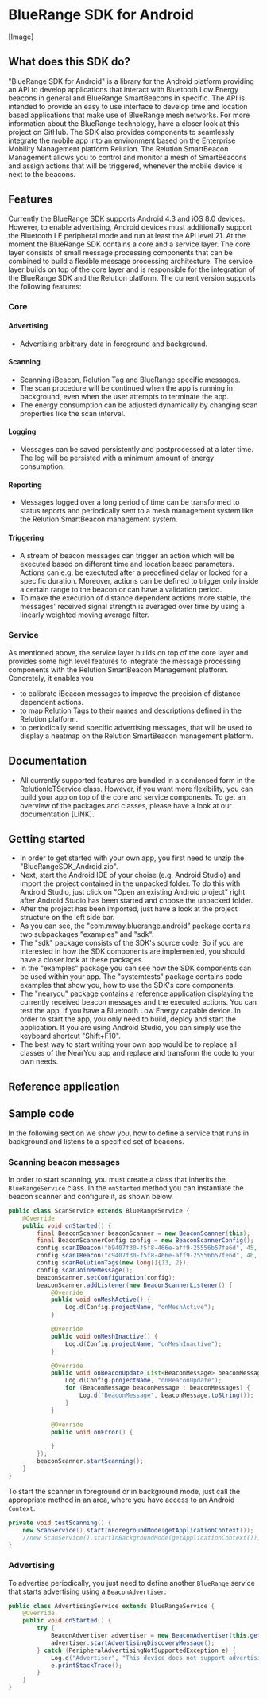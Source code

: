 # BlueRange SDK for Android

[Image]

## What does this SDK do?
"BlueRange SDK for Android" is a library for the Android platform providing an API to develop applications that interact with Bluetooth Low Energy beacons in general and BlueRange SmartBeacons in specific. The API is intended to provide an easy to use interface to develop time and location based applications that make use of BlueRange mesh networks. For more information about the BlueRange technology, have a closer look at this project on GitHub. The SDK also provides components to seamlessly integrate the mobile app into an environment based on the Enterprise Mobility Management platform Relution. The Relution SmartBeacon Management allows you to control and monitor a mesh of SmartBeacons and assign actions that will be triggered, whenever the mobile device is next to the beacons.

## Features
Currently the BlueRange SDK supports Android 4.3 and iOS 8.0 devices. However, to enable advertising, Android devices must additionally support the Bluetooth LE peripheral mode and run at least the API level 21.
At the moment the BlueRange SDK contains a core and a service layer. The core layer consists of small message processing components that can be combined to build a flexible message processing architecture. The service layer builds on top of the core layer and is responsible for the integration of the BlueRange SDK and the Relution platform. The current version supports the following features:

### Core
#### Advertising
- Advertising arbitrary data in foreground and background.

#### Scanning
- Scanning iBeacon, Relution Tag and BlueRange specific messages. 
- The scan procedure will be continued when the app is running in background, even when the user attempts to terminate the app.
- The energy consumption can be adjusted dynamically by changing scan properties like the scan interval.

#### Logging
- Messages can be saved persistently and postprocessed at a later time. The log will be persisted with a minimum amount of energy consumption.

#### Reporting
- Messages logged over a long period of time can be transformed to status reports and periodically sent to a mesh management system like the Relution SmartBeacon management system.

#### Triggering
- A stream of beacon messages can trigger an action which will be executed based on different time and location based parameters. Actions can e.g. be exectuted after a predefined delay or locked for a specific duration. Moreover, actions can be defined to trigger only inside a certain range to the beacon or can have a validation period.
- To make the execution of distance dependent actions more stable, the messages' received signal strength is averaged over time by using a linearly weighted moving average filter.

### Service
As mentioned above, the service layer builds on top of the core layer and provides some high level features to integrate the message processing components with the Relution SmartBeacon Management platform. Concretely, it enables you
- to calibrate iBeacon messages to improve the precision of distance dependent actions.
- to map Relution Tags to their names and descriptions defined in the Relution platform.
- to periodically send specific advertising messages, that will be used to display a heatmap on the Relution SmartBeacon management platform.

## Documentation
- All currently supported features are bundled in a condensed form in the RelutionIoTService class. However, if you want more flexibility, you can build your app on top of the core and service components. To get an overview of the packages and classes, please have a look at our documentation [LINK].

## Getting started
- In order to get started with your own app, you first need to unzip the "BlueRangeSDK_Android.zip".
- Next, start the Android IDE of your choise (e.g. Android Studio) and import the project contained in the unpacked folder. To do this with Android Studio, just click on "Open an existing Android project" right after Android Studio has been started and choose the unpacked folder.
- After the project has been imported, just have a look at the project structure on the left side bar.
- As you can see, the "com.mway.bluerange.android" package contains two subpackages "examples" and "sdk".
- The "sdk" package consists of the SDK's source code. So if you are interested in how the SDK components are implemented, you should have a closer look at these packages.
- In the "examples" package you can see how the SDK components can be used within your app. The "systemtests" package contains code examples that show you, how to use the SDK's core components.
- The "nearyou" package contains a reference application displaying the currently received beacon messages and the executed actions. You can test the app, if you have a Bluetooth Low Energy capable device. In order to start the app, you only need to build, deploy and start the application. If you are using Android Studio, you can simply use the keyboard shortcut "Shift+F10".
- The best way to start writing your own app would be to replace all classes of the NearYou app and replace and transform the code to your own needs.

## Reference application

## Sample code
In the following section we show you, how to define a service that runs in background and listens to a specified set of beacons.
### Scanning beacon messages
In order to start scanning, you must create a class that inherits the ```BlueRangeService``` class. In the ```onStarted``` method
you can instantiate the beacon scanner and configure it, as shown below.
```java
public class ScanService extends BlueRangeService {
    @Override
    public void onStarted() {
        final BeaconScanner beaconScanner = new BeaconScanner(this);
        final BeaconScannerConfig config = new BeaconScannerConfig();
        config.scanIBeacon("b9407f30-f5f8-466e-aff9-25556b57fe6d", 45, 1);
        config.scanIBeacon("c9407f30-f5f8-466e-aff9-25556b57fe6d", 46, 2);
        config.scanRelutionTags(new long[]{13, 2});
        config.scanJoinMeMessage();
        beaconScanner.setConfiguration(config);
        beaconScanner.addListener(new BeaconScannerListener() {
            @Override
            public void onMeshActive() {
                Log.d(Config.projectName, "onMeshActive");
            }

            @Override
            public void onMeshInactive() {
                Log.d(Config.projectName, "onMeshInactive");
            }

            @Override
            public void onBeaconUpdate(List<BeaconMessage> beaconMessages) {
                Log.d(Config.projectName, "onBeaconUpdate");
                for (BeaconMessage beaconMessage : beaconMessages) {
                    Log.d("BeaconMessage", beaconMessage.toString());
                }
            }

            @Override
            public void onError() {

            }
        });
        beaconScanner.startScanning();
    }
}
```

To start the scanner in foreground or in background mode, just call the appropriate method in an area, where you have access to an Android ```Context```.
```java
private void testScanning() {
    new ScanService().startInForegroundMode(getApplicationContext());
    //new ScanService().startInBackgroundMode(getApplicationContext());
}
```

### Advertising
To advertise periodically, you just need to define another ```BlueRange``` service that starts advertising using a ```BeaconAdvertiser```:
```java
public class AdvertisingService extends BlueRangeService {
    @Override
    public void onStarted() {
        try {
            BeaconAdvertiser advertiser = new BeaconAdvertiser(this.getApplicationContext());
            advertiser.startAdvertisingDiscoveryMessage();
        } catch (PeripheralAdvertisingNotSupportedException e) {
            Log.d("Advertiser", "This device does not support advertising in peripheral mode!");
            e.printStackTrace();
        }
    }
}
```
